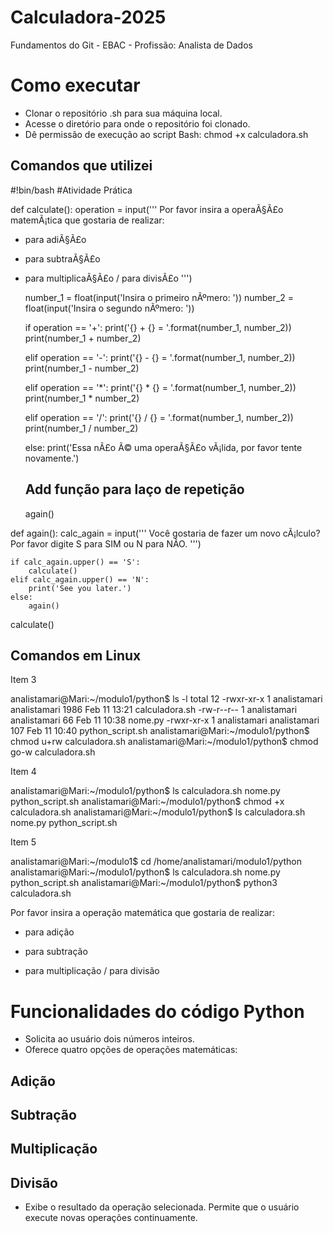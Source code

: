 # Calculadora-2025
 Fundamentos do Git - EBAC - Profissão: Analista de Dados

# Como executar
* Clonar o repositório .sh para sua máquina local.
* Acesse o diretório para onde o repositório foi clonado.
* Dê permissão de execução ao script Bash: chmod +x calculadora.sh

 ## Comandos que utilizei
#!bin/bash
#Atividade Prática

def calculate():
    operation = input('''
Por favor insira a operaÃ§Ã£o matemÃ¡tica que gostaria de realizar:
+ para adiÃ§Ã£o
- para subtraÃ§Ã£o
* para multiplicaÃ§Ã£o
/ para divisÃ£o
''')

    number_1 = float(input('Insira o primeiro nÃºmero: '))
    number_2 = float(input('Insira o segundo nÃºmero: '))

    if operation == '+':
        print('{} + {} = '.format(number_1, number_2))
        print(number_1 + number_2)

    elif operation == '-':
        print('{} - {} = '.format(number_1, number_2))
        print(number_1 - number_2)

    elif operation == '*':
        print('{} * {} = '.format(number_1, number_2))
        print(number_1 * number_2)

    elif operation == '/':
        print('{} / {} = '.format(number_1, number_2))
        print(number_1 / number_2)

    else:
        print('Essa nÃ£o Ã© uma operaÃ§Ã£o vÃ¡lida, por favor tente novamente.')

    ## Add função para laço de repetição
    again()

def again():
    calc_again = input('''
Você gostaria de fazer um novo cÃ¡lculo?
Por favor digite S para SIM ou N para NÃO.
''')

    if calc_again.upper() == 'S':
        calculate()
    elif calc_again.upper() == 'N':
        print('See you later.')
    else:
        again()

calculate()

## Comandos em Linux

Item 3

analistamari@Mari:~/modulo1/python$ ls -l
total 12
-rwxr-xr-x 1 analistamari analistamari 1986 Feb 11 13:21 calculadora.sh
-rw-r--r-- 1 analistamari analistamari   66 Feb 11 10:38 nome.py
-rwxr-xr-x 1 analistamari analistamari  107 Feb 11 10:40 python_script.sh
analistamari@Mari:~/modulo1/python$ chmod u+rw calculadora.sh
analistamari@Mari:~/modulo1/python$ chmod go-w calculadora.sh


Item 4

analistamari@Mari:~/modulo1/python$ ls
calculadora.sh  nome.py  python_script.sh
analistamari@Mari:~/modulo1/python$ chmod +x calculadora.sh
analistamari@Mari:~/modulo1/python$ ls
calculadora.sh  nome.py  python_script.sh

Item 5

analistamari@Mari:~/modulo1$ cd /home/analistamari/modulo1/python
analistamari@Mari:~/modulo1/python$ ls
calculadora.sh  nome.py  python_script.sh
analistamari@Mari:~/modulo1/python$ python3 calculadora.sh

Por favor insira a operação matemática que gostaria de realizar:
+ para adição
- para subtração
* para multiplicação
/ para divisão

# Funcionalidades do código Python
* Solicita ao usuário dois números inteiros.
* Oferece quatro opções de operações matemáticas:
## Adição
## Subtração
## Multiplicação
## Divisão
* Exibe o resultado da operação selecionada.
Permite que o usuário execute novas operações continuamente.

